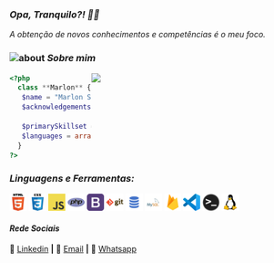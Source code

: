 ### _Opa, Tranquilo?! 🙋‍♂️_

_A obtenção de novos conhecimentos e competências é o meu foco._

### <img width="30" alt="about" src="https://raw.github.com/elizarov/elizarov/master/about.png"> _Sobre mim_

<img align="right" width="360" src="https://i2.wp.com/allhtaccess.info/wp-content/uploads/2018/03/programming.gif?fit=1281%2C716&ssl=1" />

```php
<?php
  class **Marlon** {
   $name = "Marlon Sant' Anna de Jesus"
   $acknowledgements = "Desenvolvimento Web"

   $primarySkillset = "HTML, CSS, Bootstrap, Git, Flexbox"
   $languages = array("Javascript", "PHP", "SQL") 
  }
?>
```

### **_Linguagens e Ferramentas:_**  

<code><img height="30" src="https://raw.githubusercontent.com/github/explore/80688e429a7d4ef2fca1e82350fe8e3517d3494d/topics/html/html.png"></code>
<code><img height="30" src="https://raw.githubusercontent.com/github/explore/80688e429a7d4ef2fca1e82350fe8e3517d3494d/topics/css/css.png"></code>
<code><img height="30" src="https://raw.githubusercontent.com/github/explore/80688e429a7d4ef2fca1e82350fe8e3517d3494d/topics/javascript/javascript.png"></code>
<code><img height="30" src="https://raw.githubusercontent.com/github/explore/80688e429a7d4ef2fca1e82350fe8e3517d3494d/topics/php/php.png"></code>
<code><img height="30" src="https://raw.githubusercontent.com/github/explore/80688e429a7d4ef2fca1e82350fe8e3517d3494d/topics/bootstrap/bootstrap.png"></code>
<code><img height="30" src="https://raw.githubusercontent.com/github/explore/80688e429a7d4ef2fca1e82350fe8e3517d3494d/topics/git/git.png"></code>
<code><img height="30" src="https://raw.githubusercontent.com/github/explore/80688e429a7d4ef2fca1e82350fe8e3517d3494d/topics/sql/sql.png"></code>
<code><img height="30" src="https://raw.githubusercontent.com/github/explore/80688e429a7d4ef2fca1e82350fe8e3517d3494d/topics/mysql/mysql.png"></code>
<code><img height="30" src="https://raw.githubusercontent.com/github/explore/80688e429a7d4ef2fca1e82350fe8e3517d3494d/topics/firebase/firebase.png"></code>
<code><img height="30" src="https://raw.githubusercontent.com/github/explore/80688e429a7d4ef2fca1e82350fe8e3517d3494d/topics/visual-studio-code/visual-studio-code.png"></code>
<code><img height="30" src="https://raw.githubusercontent.com/github/explore/80688e429a7d4ef2fca1e82350fe8e3517d3494d/topics/terminal/terminal.png"></code>
<code><img height="30" src="https://raw.githubusercontent.com/github/explore/80688e429a7d4ef2fca1e82350fe8e3517d3494d/topics/linux/linux.png"></code>

[linkedin]: https://www.linkedin.com/in/iam-marlon/
[email]: https://mail.google.com/mail/u/0/#inbox?compose=GTvVlcSMVkskvHZzzRZVpslWpkscjlbCNGBdvGVBhsrwBDbvcqCDBvPDmbcBmtDXDSsdtXrTwtLjr
[whatsapp]: https://api.whatsapp.com/send?phone=5571984030230&text=Ol%C3%A1%2C%20Marlon!

#### _Rede Sociais_

👔 [Linkedin][linkedin] **|**
📧 [Email][email] **|**
📱 [Whatsapp][whatsapp]
